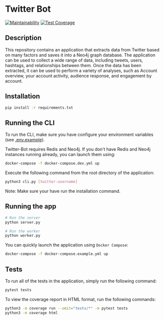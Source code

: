 # Twitter Bot

[![Maintainability](https://api.codeclimate.com/v1/badges/639841a044d5a068ede1/maintainability)](https://codeclimate.com/github/TogetherCrew/twitter-bot/maintainability)
[![Test Coverage](https://api.codeclimate.com/v1/badges/639841a044d5a068ede1/test_coverage)](https://codeclimate.com/github/TogetherCrew/twitter-bot/test_coverage)

## Description

This repository contains an application that extracts data from Twitter based on many factors and saves it into a Neo4j graph database.
The application can be used to collect a wide range of data, including tweets, users, hashtags, and relationships between them.
Once the data has been extracted, it can be used to perform a variety of analyses, such as Account overview, your account activity, audience response, and engagement by account.

## Installation

```bash
pip install -r requirements.txt
```
## Running the CLI

To run the CLI, make sure you have configure your environment variables (see [.env.example](https://github.com/TogetherCrew/twitter-bot/blob/main/.env.example)). 

Twitter-Bot requires Redis and Neo4j. If you don't have Redis and Neo4j instances running already, you can launch them using:

```bash
docker-compose -f docker-compose.dev.yml up
```

Execute the following command from the root directory of the application:

```bash
python3 cli.py [twitter-username]
```

Note: Make sure your have run the installation command.

## Running the app

```bash
# Run the server 
python server.py

# Run the worker
python worker.py
```

You can quickly launch the application using `Docker Compose`:

```bash
docker-compose -f docker-compose.example.yml up
```

## Tests

To run all of the tests in the application, simply run the following command:

```bash
pytest tests
```

To view the coverage report in HTML format, run the following commands:

```bash
python3 -m coverage run --omit="tests/*" -m pytest tests
python3 -m coverage html
```
